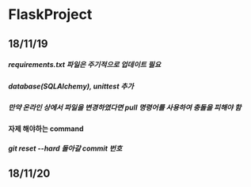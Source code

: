 # FlaskProject
## 18/11/19
##### requirements.txt 파일은 주기적으로 업데이트 필요
##### database(SQLAlchemy), unittest 추가
##### 만약 온라인 상에서 파일을 변경하였다면 pull 명령어를 사용하여 충돌을 피해야 함
#### 자제 해야하는 command
##### git reset --hard 돌아갈 commit 번호
## 18/11/20
